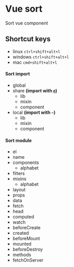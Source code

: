 # Vue sort

Sort vue component

## Shortcut keys

-   linux `ctrl+shift+alt+l`
-   windows `ctrl+shift+alt+l`
-   mac `cmd+shift+alt+l`

#### Sort import

-   global
-   share **(import with `@`)**
    -   lib
    -   mixin
    -   component
-   local **(import with `~`)**
    -   lib
    -   mixin
    -   component

#### Sort module

-   el
-   name
-   components
    -   alphabet
-   filters
-   mixins
    -   alphabet
-   layout
-   props
-   data
-   fetch
-   head
-   computed
-   watch
-   beforeCreate
-   created
-   beforeMount
-   mounted
-   beforeDestroy
-   methods
-   fetchOnServer
